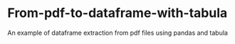 # From-pdf-to-dataframe-with-tabula
An example of dataframe extraction from pdf files using pandas and tabula
